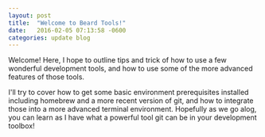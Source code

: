 ```yaml
---
layout: post
title:  "Welcome to Beard Tools!"
date:   2016-02-05 07:13:58 -0600
categories: update blog
---
```


Welcome! Here, I hope to outline tips and trick of how to use a few wonderful development tools, and how to use some of the more advanced features of those tools. 

I'll try to cover how to get some basic environment prerequisites installed including homebrew and a more recent version of git, and how to integrate those into a more advanced terminal environment. Hopefully as we go alog, you can learn as I have what a powerful tool git can be in your development toolbox!
